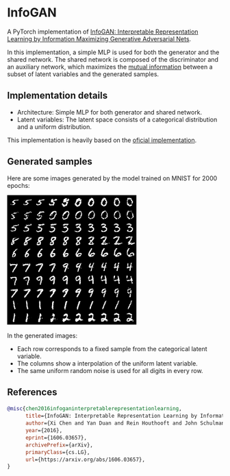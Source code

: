 # InfoGAN

A PyTorch implementation of [InfoGAN: Interpretable Representation Learning by Information Maximizing Generative Adversarial Nets](https://arxiv.org/abs/1606.03657). 

In this implementation, a simple MLP is used for both the generator and the shared network. The shared network is composed of the discriminator and an auxiliary network, which maximizes the [mutual information](https://en.wikipedia.org/wiki/Mutual_information) between a subset of latent variables and the generated samples.


## Implementation details

- Architecture: Simple MLP for both generator and shared network.
- Latent variables: The latent space consists of a categorical distribution and a uniform distribution.

This implementation is heavily based on the [oficial implementation](https://github.com/openai/InfoGAN).


## Generated samples

Here are some images generated by the model trained on MNIST for 2000 epochs:

![image](samples/diag_c1c2_0.91.png)

In the generated images:
- Each row corresponds to a fixed sample from the categorical latent variable.
- The columns show a interpolation of the uniform latent variable.
- The same uniform random noise is used for all digits in every row.

## References

```bibtex
@misc{chen2016infoganinterpretablerepresentationlearning,
      title={InfoGAN: Interpretable Representation Learning by Information Maximizing Generative Adversarial Nets}, 
      author={Xi Chen and Yan Duan and Rein Houthooft and John Schulman and Ilya Sutskever and Pieter Abbeel},
      year={2016},
      eprint={1606.03657},
      archivePrefix={arXiv},
      primaryClass={cs.LG},
      url={https://arxiv.org/abs/1606.03657}, 
}
```